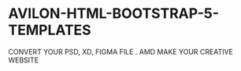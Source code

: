 # AVILON-HTML-BOOTSTRAP-5-TEMPLATES
CONVERT YOUR PSD, XD, FIGMA FILE . AMD MAKE YOUR CREATIVE WEBSITE
